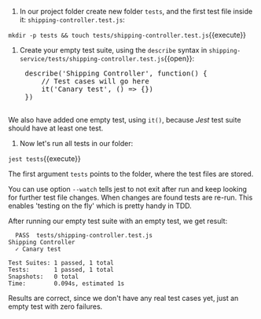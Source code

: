 
  1. In our project folder create new folder `tests`, and the first test file inside it: `shipping-controller.test.js`:

  <!-- <pre class="file hljs bash" data-target="clipboard">
    mkdir -p tests
    touch tests/shipping-controller.test.js
  </pre> -->

  `mkdir -p tests && touch tests/shipping-controller.test.js`{{execute}}

  1. Create your empty test suite, using the `describe` syntax in `shipping-service/tests/shipping-controller.test.js`{{open}}:

  <pre class="file hljs js" data-filename="shipping-service/tests/shipping-controller.test.js" data-target="replace">
    describe('Shipping Controller', function() {
        // Test cases will go here
        it('Canary test', () => {})
    })
  </pre>

  We also have added one empty test, using `it()`, because _Jest_ test suite should have at least one test.

  1. Now let's run all tests in our folder:

  `jest tests`{{execute}}

  The first argument `tests` points to the folder, where the test files are stored. 
  
  You can use option `--watch` tells jest to not exit after run and keep looking for further test file changes. When changes are found tests are re-run. This enables 'testing on the fly' which is pretty handy in TDD.

  After running our empty test suite with an empty test, we get result:

  ```text
    PASS  tests/shipping-controller.test.js
  Shipping Controller
    ✓ Canary test

  Test Suites: 1 passed, 1 total
  Tests:       1 passed, 1 total
  Snapshots:   0 total
  Time:        0.094s, estimated 1s
  ```

  Results are correct, since we don't have any real test cases yet, just an empty test with zero failures.

  <!-- 1. Let's push the code into code repository. You should have github.com account for that, and have repository `shipping-service` already created in there. Since your current folder is cloned from github, just type the following commands in terminal:

  <pre class="file hljs bash" data-target="clipboard">
  git add tests package.json
  git commit -m "initial commit"
  git push
  </pre>

  Validate in browser that all files are uploaded successfully -->